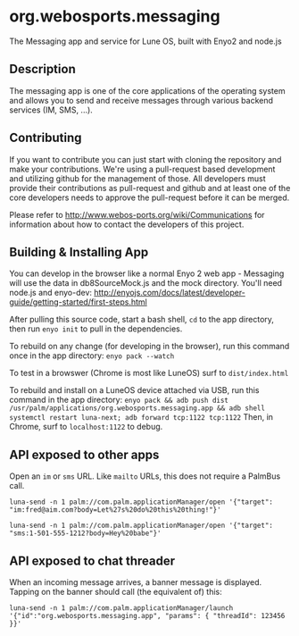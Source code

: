 org.webosports.messaging
========================

The Messaging app and service for Lune OS, built with Enyo2 and node.js

Description
-----------
The messaging app is one of the core applications of the operating system and allows you to
send and receive messages through various backend services (IM, SMS, ...).

## Contributing

If you want to contribute you can just start with cloning the repository and make your
contributions. We're using a pull-request based development and utilizing github for the
management of those. All developers must provide their contributions as pull-request and
github and at least one of the core developers needs to approve the pull-request before it
can be merged.

Please refer to http://www.webos-ports.org/wiki/Communications for information about how to
contact the developers of this project.


## Building & Installing App

You can develop in the browser like a normal Enyo 2 web app - 
Messaging will use the data in db8SourceMock.js and the mock directory.
You'll need node.js and enyo-dev: 
http://enyojs.com/docs/latest/developer-guide/getting-started/first-steps.html


After pulling this source code, start a bash shell, `cd` to the app directory, then run
`enyo init`
to pull in the dependencies.


To rebuild on any change (for developing in the browser), run this command once in the app directory:
`enyo pack --watch`

To test in a browswer (Chrome is most like LuneOS) surf to `dist/index.html`


To rebuild and install on a LuneOS device attached via USB, run this command in the app directory:
`enyo pack && adb push dist /usr/palm/applications/org.webosports.messaging.app && adb shell systemctl restart luna-next; adb forward tcp:1122 tcp:1122`
Then, in Chrome, surf to `localhost:1122` to debug.


## API exposed to other apps
Open an `im` or `sms` URL.  Like `mailto` URLs, this does not require a PalmBus call.

`luna-send -n 1 palm://com.palm.applicationManager/open '{"target": "im:fred@aim.com?body=Let%27s%20do%20this%20thing!"}'`

`luna-send -n 1 palm://com.palm.applicationManager/open '{"target": "sms:1-501-555-1212?body=Hey%20babe"}'`

## API exposed to chat threader
When an incoming message arrives, a banner message is displayed.
Tapping on the banner should call (the equivalent of) this:

`luna-send -n 1 palm://com.palm.applicationManager/launch '{"id":"org.webosports.messaging.app", "params": { "threadId": 123456 }}'`